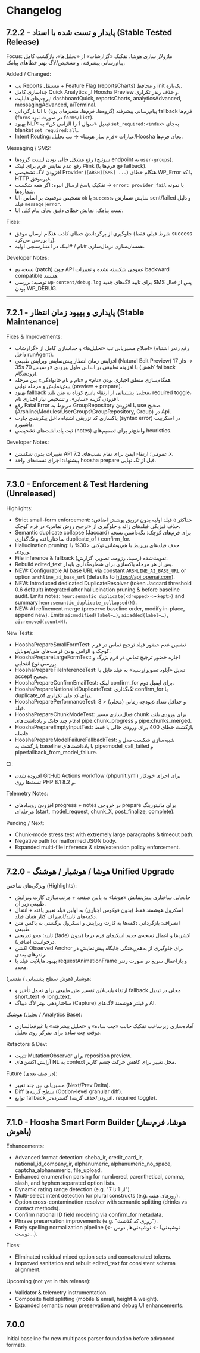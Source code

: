 # Changelog

## 7.2.2 - پایدار و تست شده با استاد (Stable Tested Release)

Focus: ماژولار سازی هوشا، تفکیک «گزارشات» از «تحلیل‌ها»، بازگشت کامل پیام‌رسانی پیشرفته، و تشخیص/لاگ بهتر خطاهای پیامک.

Added / Changed:
- تب Reports مستقل + Feature Flag (reportsCharts) و محافظ init یک‌باره.
- جداسازی کامل Quick Analytics از Hoosha Preview و حذف رندر تکراری.
- پرچم‌های قابلیت: dashboardQuick, reportsCharts, analyticsAdvanced, messagingAdvanced, aiTerminal.
- بازگردانی UI پیام‌رسانی پیشرفته (گروه‌ها، فرم‌ها، متغیرهای پویا) با fallback فرم‌ها (`forms` در صورت نبود `forms/list`).
- بهبود NLP: تبدیل «سوال 1 را الزامی کن» به `set_required:<index>` به‌جای blanket `set_required:all`.
- Intent Routing: عبارات «فرم ساز هوشا» → تب تحلیل/Hoosha بجای فرم‌ها.

Messaging / SMS:
- رفع مشکل خالی بودن لیست گروه‌ها (سوئیچ endpoint به `user-groups`).
- رفع عدم نمایش فرم برای لینک #link (فچ فرم‌ها با fallback).
- افزودن لاگ تشخیصی Provider (`[ARSH][SMS] ...`) هنگام خطای WP_Error یا کد HTTP غیرموفق.
- تفکیک پاسخ ارسال انبوه: اگر همه شکست → `error: provider_fail` با نمونه شماره‌ها.
- UI: تشخیص موفقیت بر اساس `ok` یا `success`، نمایش شمارش sent/failed و دلیل فیلد `message|error`.
- UI تست پیامک: نمایش خطای دقیق بجای پیام کلی.

Fixes:
- جلوگیری از برگرداندن خطای کاذب هنگام ارسال موفق (شرط قبلی فقط success را بررسی می‌کرد).
- همسان‌سازی نرمال‌سازی #نام / #لینک در اعتبارسنجی اولیه.

Developer Notes:
- نسخه پچ (patch) چون API عمومی شکسته نشده و تغییرات backward compatible هستند.
- توصیه: بررسی `wp-content/debug.log` برای تایید لاگ‌های جدید SMS پس از فعال بودن WP_DEBUG.

---

## 7.2.1 - پایداری و بهبود زمان انتظار (Stable Maintenance)

Fixes & Improvements:
- اصلاح مسیریابی تب «تحلیل‌ها» و جداسازی کامل از «گزارشات» (رفع رندر اشتباه داخل runAgent).
- افزایش زمان انتظار پیش‌نمایش ویرایش طبیعی (Natural Edit Preview) از 17s → 35s و سپس 70s با افزونه تطبیقی بر اساس طول ورودی (کاهش fallback زودهنگام).
- همگام‌سازی منطق اجباری بودن «نام» و «نام و نام خانوادگی» بین مرحله پیش‌نمایش و مرحله نهایی (preview + prepare).
- بهبود fallback محلی: پشتیبانی از ارتقاء پاسخ کوتاه به متن بلند، required toggle، افزودن گزینه «سایر»، و تشخیص نیاز اجباری نام.
- رفع Fatal Error مربوط به GroupRepository با افزودن use صحیح (Arshline\Modules\UserGroups\GroupRepository, Group) در Api.
- پاکسازی کد تزریقی اشتباه داخل پیکربندی چارت (syntax error) در اسکریپت داشبورد.
- ثبت یادداشت‌های تشخیصی (notes) واضح‌تر برای تصمیم‌های heuristics.

Developer Notes:
- تغییرات بدون شکستن API عمومی؛ ارتقاء ایمن برای تمام نصب‌های 7.2.x.
- پیشنهاد: اجرای تست‌های واحد hoosha prepare قبل از تگ نهایی.

---

## 7.3.0 - Enforcement & Test Hardening (Unreleased)

Highlights:
- Strict small-form enforcement: حداکثر ۵ فیلد اولیه بدون تزریق پوشش اضافی؛ حذف فیزیکی فیلدهای زائد و جلوگیری از «ترجیح روش تماس» در فرم کوچک.
- Semantic duplicate collapse (Jaccard) برای فرم‌های کوچک؛ نگه‌داشتن نسخه ساختاریافته و تگ‌گذاری duplicate_of / confirm_for.
- Hallucination pruning: حذف فیلدهای بی‌ربط با هم‌پوشانی توکنی <30% با ورودی.
- File inference & fallback تقویت‌شده (رسید، رزومه، تصویر، گزارش).
- Rebuild edited_text پس از هر مرحله پاکسازی برای شماره‌گذاری پایدار.
- NEW: Configurable AI base URL via constant `ARSHLINE_AI_BASE_URL` or option `arshline_ai_base_url` (defaults to https://api.openai.com).
- NEW: Introduced dedicated DuplicateResolver (token Jaccard threshold 0.6 default) integrated after hallucination pruning & before baseline audit. Emits notes: `heur:semantic_duplicate(<dropped>-><kept>)` and summary `heur:semantic_duplicate_collapsed(N)`.
- NEW: AI refinement merge (preserve baseline order, modify in-place, append new). Emits `ai:modified(label=…)`, `ai:added(label=…)`, `ai:removed(count=N)`.

New Tests:
- HooshaPrepareSmallFormTest: تضمین عدم حضور فیلد ترجیح تماس در فرم کوچک و الزامی بودن فرمت‌های ملی/موبایل.
- HooshaPrepareLargeFormTest: اجازه حضور ترجیح تماس در فرم بزرگ و بررسی نوع انتخابی.
- HooshaPrepareFileInferenceTest: تبدیل «آپلود تصویر/رسید» به فیلد فایل با accept صحیح.
- HooshaPrepareConfirmEmailTest: لینک confirm_for برای ایمیل دوم.
- HooshaPrepareNationalIdDuplicateTest: تگ‌گذاری confirm_for یا duplicate_of برای کد ملی تکراری.
- HooshaPreparePerformanceTest: بودجه زمانی (محلی) < 8s و حداقل تعداد فیلد.
- HooshaPrepareChunkModeTest: فعال‌سازی مسیر chunk برای ورودی بلند، ادغام چند چانک و یادداشت‌های pipe:chunk_progress و pipe:chunks_merged.
- HooshaPrepareEmptyInputTest: بازگشت خطای 400 برای ورودی خالی یا فقط فاصله.
- HooshaPrepareModelFailureFallbackTest: شبیه‌سازی شکست مدل و بازگشت به baseline با یادداشت‌های pipe:model_call_failed و pipe:fallback_from_model_failure.

CI:
- افزوده شدن GitHub Actions workflow (phpunit.yml) برای اجرای خودکار تست‌ها روی PHP 8.1 و 8.2.

Telemetry Notes:
- افزودن رویدادهای progress + notes در خروجی prepare برای مانیتورینگ مرحله‌ای (start, model_request, chunk_X, post_finalize, complete).

Pending / Next:
- Chunk-mode stress test with extremely large paragraphs & timeout path.
- Negative path for malformed JSON body.
- Expanded multi-file inference & size/extension policy enforcement.

---

## 7.2.0 - هوشا / هوشیار / هوشنگ Unified Upgrade

ویژگی‌های شاخص (Highlights):
- جابجایی ساختاری پیش‌نمایش «هوشا» به پایین صفحه + مرتب‌سازی کارت ویرایش طبیعی زیر آن.
- اسکرول هوشمند فقط (بدون فوکوس اجباری) به اولین فیلد تغییر یافته + انتقال دکمه‌های تایید/انصراف کنار همان فیلد.
- انصراف: بازگردانی دکمه‌ها به کارت ویرایش و اسکرول برگشتی به باکس متن طبیعی.
- تایید: محو تدریجی (fade) اکشن‌ها و اعمال نسخه‌ی جدید اسکیمای فرم درجا (بدون درخواست اضافی).
- اکشن Observed Anchor برای جلوگیری از به‌هم‌ریختگی جایگاه پیش‌نمایش در رندرهای بعدی.
- بهبود هایلایت فیلد با requestAnimationFrame و بازاعمال سریع در صورت رندر مجدد.

هوشیار (هوش سطح پشتیبانی / تفسیر):
- ارتقاء پایپ‌لاین تفسیر متن طبیعی برای تحمل تأخیر و fallback محلی در تبدیل short_text → long_text.
- ساختاردهی بهتر لاگ دیباگ (Capture) و فیلتر هوشمند لاگ‌های AI.

هوشنگ (تحلیل / Analytics Base):
- آماده‌سازی زیرساخت تفکیک حالت «چت ساده» و «تحلیل پیشرفته» با غیرفعالسازی موقت چت ساده برای تمرکز روی تحلیل.

Refactors & Dev:
- تثبیت MutationObserver برای reposition preview.
- آرایش اکشن‌های NL به context محل تغییر برای کاهش حرکت چشم کاربر.

Future (در صف بعدی):
- مسیریابی بین چند تغییر (Next/Prev Delta).
- Diff سطح گزینه‌ها (Option-level granular diff).
- توابع fallback گسترده‌تر (افزودن/حذف گزینه، required toggle).

---

## 7.1.0 - Hoosha Smart Form Builder (هوشا، فرم‌ساز باهوش)

Enhancements:
- Advanced format detection: sheba_ir, credit_card_ir, national_id_company_ir, alphanumeric, alphanumeric_no_space, captcha_alphanumeric, file_upload.
- Enhanced enumeration parsing for numbered, parenthetical, comma, slash, and hyphen separated option lists.
- Dynamic rating range detection (e.g. "از 1 تا 7").
- Multi-select intent detection for plural constructs (e.g. روزهای هفته).
- Option cross-contamination resolver with semantic splitting (drinks vs contact methods).
- Confirm national ID field modeling via confirm_for metadata.
- Phrase preservation improvements (e.g. "روزی که گذشت").
- Early spelling normalization pipeline (نوشیدنی‌آ -> نوشیدنی‌ها, دوس -> دوست...).

Fixes:
- Eliminated residual mixed option sets and concatenated tokens.
- Improved sanitation and rebuilt edited_text for consistent schema alignment.

Upcoming (not yet in this release):
- Validator & telemetry instrumentation.
- Composite field splitting (mobile & email, height & weight).
- Expanded semantic noun preservation and debug UI enhancements.

## 7.0.0
Initial baseline for new multipass parser foundation before advanced formats.
